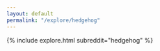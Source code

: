 ```yaml
---
layout: default
permalink: "/explore/hedgehog"
---
```


{% include explore.html subreddit="hedgehog" %}
